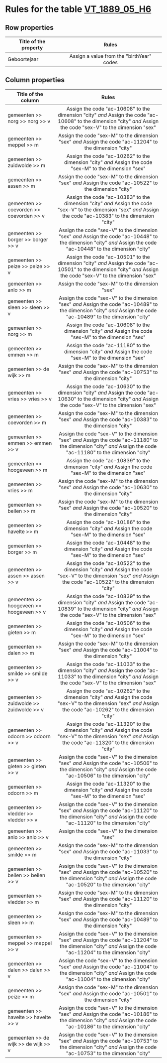 # Rules for the table [VT_1889_05_H6](https://github.com/cgueret/DataDump/blob/master/xls-marked/VT_1889_05_H6_marked.xls?raw=true)
## Row properties
| Title of the property | Rules |
| --------------------- |:-----:|
| Geboortejaar | Assign a value from the "birthYear" codes |
## Column properties
| Title of the column | Rules |
| --------------------- |:-----:|
| gemeenten >> norg >> norg >> v | Assign the code "ac-10608" to the dimension "city" *and* Assign the code "ac-10608" to the dimension "city" *and* Assign the code "sex-V" to the dimension "sex" |
| gemeenten >> meppel >> m | Assign the code "sex-M" to the dimension "sex" *and* Assign the code "ac-11204" to the dimension "city" |
| gemeenten >> zuidwolde >> m | Assign the code "ac-10262" to the dimension "city" *and* Assign the code "sex-M" to the dimension "sex" |
| gemeenten >> assen >> m | Assign the code "sex-M" to the dimension "sex" *and* Assign the code "ac-10522" to the dimension "city" |
| gemeenten >> coevorden >> coevorden >> v | Assign the code "ac-10383" to the dimension "city" *and* Assign the code "sex-V" to the dimension "sex" *and* Assign the code "ac-10383" to the dimension "city" |
| gemeenten >> borger >> borger >> v | Assign the code "sex-V" to the dimension "sex" *and* Assign the code "ac-10448" to the dimension "city" *and* Assign the code "ac-10448" to the dimension "city" |
| gemeenten >> peize >> peize >> v | Assign the code "ac-10501" to the dimension "city" *and* Assign the code "ac-10501" to the dimension "city" *and* Assign the code "sex-V" to the dimension "sex" |
| gemeenten >> anlo >> m | Assign the code "sex-M" to the dimension "sex" |
| gemeenten >> sleen >> sleen >> v | Assign the code "sex-V" to the dimension "sex" *and* Assign the code "ac-10489" to the dimension "city" *and* Assign the code "ac-10489" to the dimension "city" |
| gemeenten >> norg >> m | Assign the code "ac-10608" to the dimension "city" *and* Assign the code "sex-M" to the dimension "sex" |
| gemeenten >> emmen >> m | Assign the code "ac-11180" to the dimension "city" *and* Assign the code "sex-M" to the dimension "sex" |
| gemeenten >> de wijk >> m | Assign the code "sex-M" to the dimension "sex" *and* Assign the code "ac-10753" to the dimension "city" |
| gemeenten >> vries >> vries >> v | Assign the code "ac-10630" to the dimension "city" *and* Assign the code "ac-10630" to the dimension "city" *and* Assign the code "sex-V" to the dimension "sex" |
| gemeenten >> coevorden >> m | Assign the code "sex-M" to the dimension "sex" *and* Assign the code "ac-10383" to the dimension "city" |
| gemeenten >> emmen >> emmen >> v | Assign the code "sex-V" to the dimension "sex" *and* Assign the code "ac-11180" to the dimension "city" *and* Assign the code "ac-11180" to the dimension "city" |
| gemeenten >> hoogeveen >> m | Assign the code "ac-10839" to the dimension "city" *and* Assign the code "sex-M" to the dimension "sex" |
| gemeenten >> vries >> m | Assign the code "sex-M" to the dimension "sex" *and* Assign the code "ac-10630" to the dimension "city" |
| gemeenten >> beilen >> m | Assign the code "sex-M" to the dimension "sex" *and* Assign the code "ac-10520" to the dimension "city" |
| gemeenten >> havelte >> m | Assign the code "ac-10186" to the dimension "city" *and* Assign the code "sex-M" to the dimension "sex" |
| gemeenten >> borger >> m | Assign the code "ac-10448" to the dimension "city" *and* Assign the code "sex-M" to the dimension "sex" |
| gemeenten >> assen >> assen >> v | Assign the code "ac-10522" to the dimension "city" *and* Assign the code "sex-V" to the dimension "sex" *and* Assign the code "ac-10522" to the dimension "city" |
| gemeenten >> hoogeveen >> hoogeveen >> v | Assign the code "ac-10839" to the dimension "city" *and* Assign the code "ac-10839" to the dimension "city" *and* Assign the code "sex-V" to the dimension "sex" |
| gemeenten >> gieten >> m | Assign the code "ac-10506" to the dimension "city" *and* Assign the code "sex-M" to the dimension "sex" |
| gemeenten >> dalen >> m | Assign the code "sex-M" to the dimension "sex" *and* Assign the code "ac-11004" to the dimension "city" |
| gemeenten >> smilde >> smilde >> v | Assign the code "ac-11033" to the dimension "city" *and* Assign the code "ac-11033" to the dimension "city" *and* Assign the code "sex-V" to the dimension "sex" |
| gemeenten >> zuidwolde >> zuidwolde >> v | Assign the code "ac-10262" to the dimension "city" *and* Assign the code "sex-V" to the dimension "sex" *and* Assign the code "ac-10262" to the dimension "city" |
| gemeenten >> odoorn >> odoorn >> v | Assign the code "ac-11320" to the dimension "city" *and* Assign the code "sex-V" to the dimension "sex" *and* Assign the code "ac-11320" to the dimension "city" |
| gemeenten >> gieten >> gieten >> v | Assign the code "sex-V" to the dimension "sex" *and* Assign the code "ac-10506" to the dimension "city" *and* Assign the code "ac-10506" to the dimension "city" |
| gemeenten >> odoorn >> m | Assign the code "ac-11320" to the dimension "city" *and* Assign the code "sex-M" to the dimension "sex" |
| gemeenten >> vledder >> vledder >> v | Assign the code "sex-V" to the dimension "sex" *and* Assign the code "ac-11120" to the dimension "city" *and* Assign the code "ac-11120" to the dimension "city" |
| gemeenten >> anlo >> anlo >> v | Assign the code "sex-V" to the dimension "sex" |
| gemeenten >> smilde >> m | Assign the code "sex-M" to the dimension "sex" *and* Assign the code "ac-11033" to the dimension "city" |
| gemeenten >> beilen >> beilen >> v | Assign the code "sex-V" to the dimension "sex" *and* Assign the code "ac-10520" to the dimension "city" *and* Assign the code "ac-10520" to the dimension "city" |
| gemeenten >> vledder >> m | Assign the code "sex-M" to the dimension "sex" *and* Assign the code "ac-11120" to the dimension "city" |
| gemeenten >> sleen >> m | Assign the code "sex-M" to the dimension "sex" *and* Assign the code "ac-10489" to the dimension "city" |
| gemeenten >> meppel >> meppel >> v | Assign the code "sex-V" to the dimension "sex" *and* Assign the code "ac-11204" to the dimension "city" *and* Assign the code "ac-11204" to the dimension "city" |
| gemeenten >> dalen >> dalen >> v | Assign the code "sex-V" to the dimension "sex" *and* Assign the code "ac-11004" to the dimension "city" *and* Assign the code "ac-11004" to the dimension "city" |
| gemeenten >> peize >> m | Assign the code "sex-M" to the dimension "sex" *and* Assign the code "ac-10501" to the dimension "city" |
| gemeenten >> havelte >> havelte >> v | Assign the code "sex-V" to the dimension "sex" *and* Assign the code "ac-10186" to the dimension "city" *and* Assign the code "ac-10186" to the dimension "city" |
| gemeenten >> de wijk >> de wijk >> v | Assign the code "sex-V" to the dimension "sex" *and* Assign the code "ac-10753" to the dimension "city" *and* Assign the code "ac-10753" to the dimension "city" |
